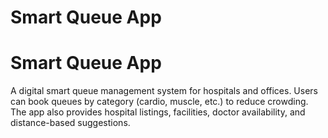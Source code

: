 # Smart Queue App
# Smart Queue App
A digital smart queue management system for hospitals and offices. Users can book queues by category (cardio, muscle, etc.) to reduce crowding. The app also provides hospital listings, facilities, doctor availability, and distance-based suggestions.
